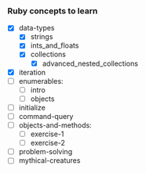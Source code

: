 ### Ruby concepts to learn

- [X] data-types
    - [X] strings
    - [X] ints_and_floats
    - [X] collections
        - [X] advanced_nested_collections
- [X] iteration
- [ ] enumerables:
    - [ ] intro
    - [ ] objects
- [ ] initialize
- [ ] command-query
- [ ] objects-and-methods:
    - [ ] exercise-1
    - [ ] exercise-2
- [ ] problem-solving
- [ ] mythical-creatures
